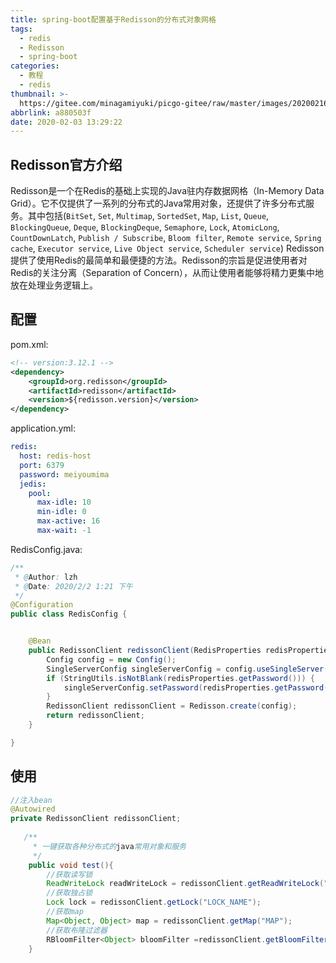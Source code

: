 ```yaml
---
title: spring-boot配置基于Redisson的分布式对象网格
tags:
  - redis
  - Redisson
  - spring-boot
categories:
  - 教程
  - redis
thumbnail: >-
  https://gitee.com/minagamiyuki/picgo-gitee/raw/master/images/20200216211513.png
abbrlink: a880503f
date: 2020-02-03 13:29:22
---
```


## Redisson官方介绍

Redisson是一个在Redis的基础上实现的Java驻内存数据网格（In-Memory Data Grid）。它不仅提供了一系列的分布式的Java常用对象，还提供了许多分布式服务。其中包括(`BitSet`, `Set`, `Multimap`, `SortedSet`, `Map`, `List`, `Queue`, `BlockingQueue`, `Deque`, `BlockingDeque`, `Semaphore`, `Lock`, `AtomicLong`, `CountDownLatch`, `Publish / Subscribe`, `Bloom filter`, `Remote service`, `Spring cache`, `Executor service`, `Live Object service`, `Scheduler service`) Redisson提供了使用Redis的最简单和最便捷的方法。Redisson的宗旨是促进使用者对Redis的关注分离（Separation of Concern），从而让使用者能够将精力更集中地放在处理业务逻辑上。

## 配置

pom.xml:

```xml
<!-- version:3.12.1 -->
<dependency>
    <groupId>org.redisson</groupId>
    <artifactId>redisson</artifactId>
    <version>${redisson.version}</version>
</dependency>
```

<!-- more -->

application.yml:

```yml
redis:
  host: redis-host
  port: 6379
  password: meiyoumima
  jedis:
    pool:
      max-idle: 10
      min-idle: 0
      max-active: 16
      max-wait: -1
```

RedisConfig.java:

```java
/**
 * @Author: lzh
 * @Date: 2020/2/2 1:21 下午
 */
@Configuration
public class RedisConfig {


    @Bean
    public RedissonClient redissonClient(RedisProperties redisProperties) {
        Config config = new Config();
        SingleServerConfig singleServerConfig = config.useSingleServer().setAddress("redis://" + redisProperties.getHost() + ":" + redisProperties.getPort());
        if (StringUtils.isNotBlank(redisProperties.getPassword())) {
            singleServerConfig.setPassword(redisProperties.getPassword());
        }
        RedissonClient redissonClient = Redisson.create(config);
        return redissonClient;
    }

}
```

## 使用

```java
//注入bean
@Autowired
private RedissonClient redissonClient;
		
   /**
     * 一键获取各种分布式的java常用对象和服务
     */
    public void test(){
        //获取读写锁
        ReadWriteLock readWriteLock = redissonClient.getReadWriteLock("LOCK_NAME");
        //获取独占锁
        Lock lock = redissonClient.getLock("LOCK_NAME");
        //获取map
        Map<Object, Object> map = redissonClient.getMap("MAP");
        //获取布隆过滤器
        RBloomFilter<Object> bloomFilter =redissonClient.getBloomFilter("BLOOM_FILTER");
    }
```